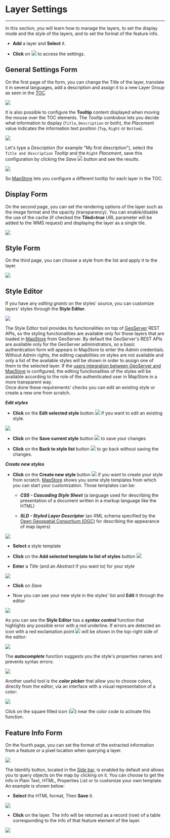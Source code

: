 # Layer Settings
****************

In this section, you will learn how to manage the layers, to set the display mode and the style of the layers, and to set the format of the feature info.

* **Add** a layer and **Select** it.

* **Click** on <img src="../img/button/properties.jpg" class="ms-docbutton"/> to access the settings.

General Settings Form
---------------------

On the first page of the form, you can change the Title of the layer,
translate it in several languages, add a description and assign it to a new Layer Group as seen in the [TOC](toc.md).

<img src="../img/layer-settings/layer_general_settings.jpg" class="ms-docimage"  style="max-width:500px;"/>

It is also possible to configure the **Tooltip** content displayed when moving the mouse over the TOC elements.
The *Tooltip* combobox lets you decide what information to display (`Title`, `Description` or both), the *Placement* value indicates the information text position (`Top`, `Right` or `Bottom`).

<img src="../img/layer-settings/tooltip_options.jpg" class="ms-docimage"  style="max-width:400px;"/>

Let's type a *Description* (for example "My first description"), select the `Title and Description` *Tooltip* and the `Right` *Placement*, save this configuration by clicking the *Save* <img src="../img/button/save_button.jpg" class="ms-docbutton"/> button and see the results.

<img src="../img/layer-settings/custom_tooltip.jpg" class="ms-docimage"/>

So [MapStore](https://mapstore.geo-solutions.it/mapstore/#/) lets you configure a different tooltip for each layer in the TOC.

Display Form
------------

On the second page, you can set the rendering options of the layer such as the image format and the opacity (transparency). You can enable/disable the use of the cache (if checked the **Tiled=true** URL parameter will be added to the WMS request) and displaying the layer as a single tile.

<img src="../img/layer-settings/display.jpg" class="ms-docimage"  style="max-width:500px;"/>

Style Form
----------

On the third page, you can choose a style from the list and apply it to the layer.

<img src="../img/layer-settings/style.jpg" class="ms-docimage"/>

Style Editor
------------

If you have any *editing grants* on the styles' source, you can customize layers' styles through the **Style Editor**.

<img src="../img/layer-settings/style_editor.jpg" class="ms-docimage"/>

The Style Editor tool provides its functionalities on top of [GeoServer](http://geoserver.org/) REST APIs, so the styling
functionalities are available only for those layers that are loaded in [MapStore](https://mapstore.geo-solutions.it/mapstore/#/) from GeoServer.
By default the GeoServer's REST APIs are available only for the GeoServer administrators, so a basic authentication form will appears in MapStore to enter the *Admin* credentials. Without Admin rights, the editing capabilities on styles are not available and only a list of the available styles will be shown in order to assign one of them to the selected layer. If the [users integration between GeoServer and MapStore](../../developer-guide/integrations/users/geoserver/) is configured, the editing functionalities of the styles will be available according to the role of the authenticated user in MapStore in a more transparent way.
<br>
Once done these requirements' checks you can edit an existing style or create a new one from scratch.

***Edit styles***

* **Click** on the **Edit selected style** button <img src="../img/button/style_editor_edit_button.jpg" class="ms-docbutton"/> if you want to edit an existing style.

<img src="../img/layer-settings/style_editor_edit_style.gif" class="ms-docimage"  style="max-width:700px;"/>

* **Click** on the **Save current style** button <img src="../img/button/style_editor_save_current_style.jpg" class="ms-docbutton"/> to save your changes

* **Click** on the **Back to style list** button <img src="../img/button/style_editor_back_button.jpg" class="ms-docbutton"/> to go back without saving the changes.

***Create new styles***

* **Click** on the **Create new style** button <img src="../img/button/style_editor_new_style_button.jpg" class="ms-docbutton"/> if you want to create your style from scratch.   [MapStore](https://mapstore.geo-solutions.it/mapstore/#/) shows you some style templates from which you can start your customization. Those templates can be:

    * ***CSS - Cascading Style Sheet*** (a language used for describing the presentation of a document written in a markup language like the HTML)

    * ***SLD - Styled Layer Descriptor*** (an XML schema specified by the [Open Geospatial Consortium (OGC)](http://www.opengeospatial.org/) for describing the appearance of map layers)

<img src="../img/layer-settings/style_editor_add_style_template.jpg" class="ms-docimage"  style="max-width:500px;">

* **Select** a style template

* **Click** on the **Add selected template to list of styles** button <img src="../img/button/style_editor_add_style_button.jpg" class="ms-docbutton"/>

* **Enter** a *Title* (and an *Abstract* if you want to) for your style

<img src="../img/layer-settings/style_editor_new_style_name.jpg" class="ms-docimage"  style="max-width:500px;">

* **Click** on *Save*

* Now you can see your new style in the styles' list and **Edit** it through the editor

<img src="../img/layer-settings/style_editor_edit_new_style.gif" class="ms-docimage"  style="max-width:700px;">

As you can see the **Style Editor** has a ***syntax control*** function that highlights any possible error with a red underline.
If errors are detected an icon with a red exclamation point <img src="../img/button/style_editor_error_icon.jpg" class="ms-docbutton"/> will be shown in the top-right side of the editor:

<img src="../img/layer-settings/style_editor_syntax_error.jpg" class="ms-docimage">

The ***autocomplete*** function suggests you the style's properties names and prevents syntax errors:

<img src="../img/layer-settings/style_editor_autocomplete.jpg" class="ms-docimage"  style="max-width:500px;">

Another useful tool is the ***color picker*** that allow you to choose colors, directly from the editor, via an interface with a visual representation of a color:

<img src="../img/layer-settings/style_editor_color_picker.jpg" class="ms-docimage"  style="max-width:500px;">

Click on the square filled icon (<img src="../img/button/style_editor_color_picker_icon.jpg" class="ms-docbutton" style="max-height:15px;"/>) near the color code to activate this function.

Feature Info Form
-----------------

On the fourth page, you can set the format of the extracted information from a feature or a pixel location when querying a layer.

<img src="../img/layer-settings/feature-info-form.jpg" class="ms-docimage"  style="max-width:500px;"/>

The Identify button, located in the [Side bar](side-bar.md), is enabled by default and allows you to query objects on the map by clicking on it. You can choose to get the info in Plain Text, HTML, Properties List or to customize your own template. An example is shown below:

* **Select** the HTML format, Then **Save** it.

<img src="../img/layer-settings/html.jpg" class="ms-docimage"  style="max-width:500px;"/>

* **Click** on the layer. The info will be returned as a record (row) of a table corresponding to the info of that feature element of the layer.

<img src="../img/layer-settings/html-1.jpg" class="ms-docimage"/>
